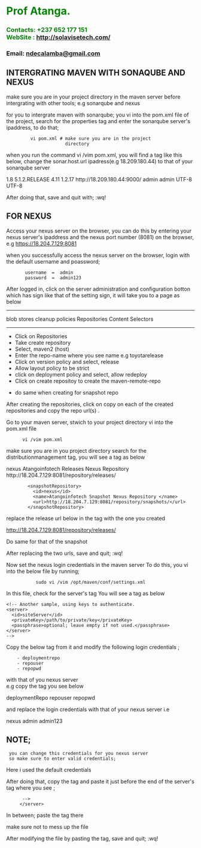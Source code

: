 #  **<span style="color:green">Prof Atanga.</span>**
### **<span style="color:green">Contacts: +237 652 177 151<br> WebSite : <http://solavisetech.com/></span>**
### **Email: ndecalamba@gmail.com**

INTERGRATING MAVEN WITH SONAQUBE AND NEXUS
-

make sure you are in your project directory in the maven
server before intergrating with other tools;
e.g 
    sonarqube and nexus

for you to intergrate maven with sonarqube; you vi into
the pom.xml file of the project, search for the properties 
tag and enter the sonarqube server's ipaddress, to do that;

             vi pom.xml # make sure you are in the project
                          directory


when you run the command vi /vim pom.xml, you will find a tag
like this below, change the sonar.host.url ipadress(e.g 18.209.180.44)
to that of your sonarqube server 

<properties>
                <jdk.version>1.8</jdk.version>
                <spring.version>5.1.2.RELEASE</spring.version>
                <junit.version>4.11</junit.version>
                <log4j.version>1.2.17</log4j.version>
                <sonar.host.url>http://18.209.180.44:9000/</sonar.host.url>
                <sonar.login>admin</sonar.login>
                <sonar.password>admin</sonar.password>
                <project.build.sourceEncoding>UTF-8</project.build.sourceEncoding>
                <project.reporting.outputEncoding>UTF-8</project.reporting.outputEncoding>
        </properties>

After doing that, save and quit with; :wq!

FOR NEXUS
-

Access your nexus server on the browser,
you can do this by entering your nexus server's 
ipaddress and the nexus port number (8081)
on the browser,
   e.g 
        https://18.204.7.129:8081

when you successfully access the nexus server on the browser,
login with the default username and poassword;

           username  =  admin
           password  =  admin123

After logged in,
  click on the server administration and configuration botton
  which has sign like that of the setting sign, it will take 
  you to a page as below

-----------   ----------------  ------------  -----------------
blob stores   cleanup policies  Repositories  Content Selectors
-----------   ----------------  ------------  -----------------  

- Click on Repositories
- Take create repository
- Select, maven2 (host)
- Enter the repo-name where you see name e.g toyotarelease
- Click on version policy and select, release
- Allow layout policy to be strict
- click on deployment policy and select, allow redeploy
- Click on create repositoy to create the maven-remote-repo

* do same when creating for snapshot repo

After creating the repositories, click on copy on each of the created repositories and copy the repo url(s) .

Go to your maven server,
stwich to your project directory
vi into the pom.xml file
  
          vi /vim pom.xml

make sure you are in you project directory
search for the distributionmanagement tag,
you will see a tag as below  



<distributionManagement>
            <repository>
              <id>nexus</id>
              <name>Atangoinfotech Releases Nexus Repository</name>
              <url>http://18.204.7.129:8081/repository/releases/</url>
            </repository>

            <snapshotRepository>
              <id>nexus</id>
              <name>Atangoinfotech Snapshot Nexus Repository </name>
              <url>http://18.204.7.129:8081/repository/snapshots/</url>
            </snapshotRepository>

replace the release url below in the tag with the one you
created

http://18.204.7.129:8081/repository/releases/

Do same for that of the snapshot

After replacing the two urls, save and quit; :wq!

Now set the nexus login credentials in the maven server
To do this, you vi into the below file by running;

               sudo vi /vim /opt/maven/conf/settings.xml

In this file, check for the server's tag
You will see a tag as below

<servers>
    <!-- server
     | Specifies the authentication information to use when connecting to a particular server, identified by
     | a unique name within the system (referred to by the 'id' attribute below).
     |
     | NOTE: You should either specify username/password OR privateKey/passphrase, since these pairings are
     |       used together.
     |
    <server>
      <id>deploymentRepo</id>
      <username>repouser</username>
      <password>repopwd</password>
    </server>
    -->

    <!-- Another sample, using keys to authenticate.
    <server>
      <id>siteServer</id>
      <privateKey>/path/to/private/key</privateKey>
      <passphrase>optional; leave empty if not used.</passphrase>
    </server>
    -->
  </servers>

Copy the below tag from it and modify the following
login credentials ;

        - deploymentrepo
        - repouser
        - repopwd

with that of you nexus server   
e.g
    copy the tag you see below

<server>
      <id>deploymentRepo</id>
      <username>repouser</username>
      <password>repopwd</password>
    </server>

and replace the login credentials with that of your nexus server
i.e
    
 <server>
      <id>nexus</id>
      <username>admin</username>
      <password>admin123</password>
    </server> 

NOTE;
-
     you can change this credentials for you nexus server
     so make sure to enter valid credentials;

Here i used the default credentials

After doing that, copy the tag and paste it just before the 
end of the server's tag where you see ;

          -->
         </server>

In between; paste the tag there

make sure not to mess up the file

After modifying the file by pasting the tag, save and quit; :wq! 
